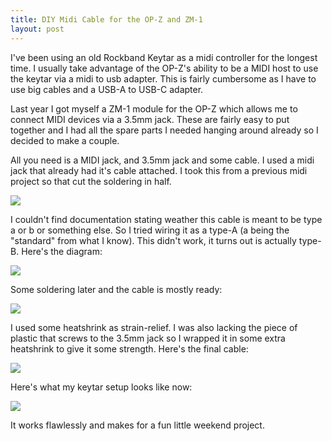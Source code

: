 ```yaml
---
title: DIY Midi Cable for the OP-Z and ZM-1
layout: post
---
```


I've been using an old Rockband Keytar as a midi controller for the longest
time. I usually take advantage of the OP-Z's ability to be a MIDI host to use
the keytar via a midi to usb adapter. This is fairly cumbersome as I have to use
big cables and a USB-A to USB-C adapter.

Last year I got myself a ZM-1 module for the OP-Z which allows me to connect
MIDI devices via a 3.5mm jack. These are fairly easy to put together and I had
all the spare parts I needed hanging around already so I decided to make a
couple.

All you need is a MIDI jack, and 3.5mm jack and some cable. I used a midi jack
that already had it's cable attached. I took this from a previous midi project
so that cut the soldering in half.

![](/files/2023-01-15-diy-midi-cable-for-the-op-z-and-zm-1/1.jpg)

I couldn't find documentation stating weather this cable is meant to be type a
or b or something else. So I tried wiring it as a type-A (a being the "standard"
from what I know). This didn't work, it turns out is actually type-B. Here's the
diagram:

![](/files/2023-01-15-diy-midi-cable-for-the-op-z-and-zm-1/diagram.png)

Some soldering later and the cable is mostly ready:

![](/files/2023-01-15-diy-midi-cable-for-the-op-z-and-zm-1/2.jpg)

I used some heatshrink as strain-relief. I was also lacking the piece of plastic
that screws to the 3.5mm jack so I wrapped it in some extra heatshrink to give
it some strength. Here's the final cable:

![](/files/2023-01-15-diy-midi-cable-for-the-op-z-and-zm-1/4.jpg)

Here's what my keytar setup looks like now:

![](/files/2023-01-15-diy-midi-cable-for-the-op-z-and-zm-1/5.jpg)

It works flawlessly and makes for a fun little weekend project.
